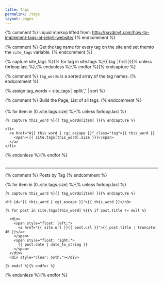 ```yaml
---
title: Tags
permalink: /tags
layout: pages
---
```


<style>
.tag-box{
    list-style:none;
    margin: 1rem 0;
    padding:4px 0;
    overflow:hidden;*zoom:1}
.tag-box.inline li{
    float:left;
    font-size:0.875rem;
    line-height:1.75}
.tag-box a{
    padding:4px 6px;
    margin:2px;
    background-color:#e6e6e6;
    -webkit-border-radius:4px;
    -moz-border-radius:4px;
    border-radius:4px;
    text-decoration:none}
.tag-box a span{
    vertical-align:super;
    font-size:0.625rem}
</style>

{% comment %} 
    Liquid markup lifted from: http://pavdmyt.com/how-to-implement-tags-at-jekyll-website/
{% endcomment %} 

{% comment %} 
    Get the tag name for every tag on the site and set themto the `site_tags` variable.
{% endcomment %}

{% capture site_tags %}{% for tag in site.tags %}{{ tag | first }}{% unless forloop.last %},{% endunless %}{% endfor %}{% endcapture %}

{% comment %}
    `tag_words` is a sorted array of the tag names.
{% endcomment %}

{% assign tag_words = site_tags | split:',' | sort %}

{% comment %}
    Build the Page, List of all tags.
{% endcomment %}

<ul class="tag-box inline">
  {% for item in (0..site.tags.size) %}{% unless forloop.last %}

    {% capture this_word %}{{ tag_words[item] }}{% endcapture %}

    <li>
      <a href="#{{ this_word | cgi_escape }}" class="tag">{{ this_word }}
        <span>({{ site.tags[this_word].size }})</span>
      </a>
    </li>

  {% endunless %}{% endfor %}
</ul>

--- --- ---

{% comment %}
    Posts by Tag
{% endcomment %}

<div>
  {% for item in (0..site.tags.size) %}{% unless forloop.last %}

    {% capture this_word %}{{ tag_words[item] }}{% endcapture %}

    <h3 id="{{ this_word | cgi_escape }}">{{ this_word }}</h3>

    {% for post in site.tags[this_word] %}{% if post.title != null %}

      <div>
        <span style="float: left;">
          <a href="{{ site.url }}{{ post.url }}">{{ post.title | truncate: 46 }}</a>
        </span>
        <span style="float: right;">
          {{ post.date | date_to_string }}
        </span>
      </div>
      <div style="clear: both;"></div>

    {% endif %}{% endfor %}

  {% endunless %}{% endfor %}
</div>
<br />
